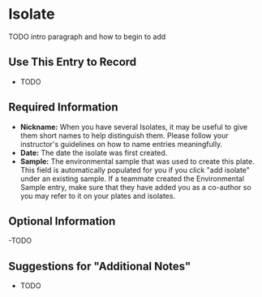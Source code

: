 # Isolate

TODO intro paragraph and how to begin to add

## Use This Entry to Record

- TODO

## Required Information

- **Nickname:** When you have several Isolates, it may be useful to give them short names to help distinguish them. Please follow your instructor's guidelines on how to name entries meaningfully. 
- **Date:** The date the isolate was first created.
- **Sample:** The environmental sample that was used to create this plate. This field is automatically populated for you if you click "add isolate" under an existing sample. If a teammate created the Environmental Sample entry, make sure that they have added you as a co-author so you may refer to it on your plates and isolates. 


## Optional Information

-TODO

## Suggestions for "Additional Notes"

- TODO
